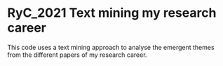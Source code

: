 # RyC_2021 Text mining my research career

This code uses a text mining approach to analyse the emergent themes from the different papers of my research career.
